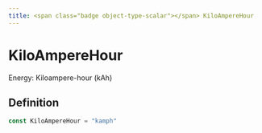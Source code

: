 ```yaml
---
title: <span class="badge object-type-scalar"></span> KiloAmpereHour
---
```

# <span class="badge object-type-scalar"></span> KiloAmpereHour

Energy: Kiloampere-hour (kAh)

## Definition

```go
const KiloAmpereHour = "kamph"
```
